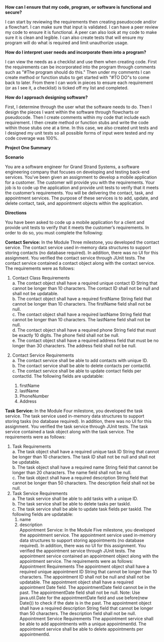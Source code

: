 **How can I ensure that my code, program, or software is functional and secure?**

I can start by reviewing the requirements then creating pseudocode and/or a flowchart.  I can make sure that input is validated.  I can have a peer review my code to ensure it is functional.  A peer can also look at my code to make sure it is clean and legible.  I can also create tests that will ensure my program will do what is required and limit unauthorize usage.

**How do I interpret user needs and incorporate them into a program?**

I can view the needs as a checklist and use them when creating code.  First the requirements can be incorporated into the program through comments such as "#The program should do this."  Then under my comments I can create method or function stubs to get started with "#TO DO"s to come back to later.  From there I can work in pieces to ensure each requirement (or as I see it, a checklist) is ticked off my list and completed. 

**How do I approach designing software?**

First, I determine through the user what the software needs to do.  Then I design the pieces I want within the software through flowcharts or pseudocode.  Then I create comments within my code that include each requirement.  I then create method or function stubs and write the code within those stubs one at a time.  In this case, we also created unit tests and I designed my unit tests so all possible forms of input were tested and my code coverage was 100%.

**Project One Summary**

**Scenario**

You are a software engineer for Grand Strand Systems, a software engineering company that focuses on developing and testing back-end services. You’ve been given an assignment to develop a mobile application for a customer. The customer will provide you with the requirements. Your job is to code up the application and provide unit tests to verify that it meets the customer’s requirements. You will be delivering the contact, task, and appointment services. The purpose of these services is to add, update, and delete contact, task, and appointment objects within the application.

**Directions**

You have been asked to code up a mobile application for a client and provide unit tests to verify that it meets the customer’s requirements. In order to do so, you must complete the following:

**Contact Service:** In the Module Three milestone, you developed the contact service. The contact service used in-memory data structures to support storing contacts (no database required). In addition, there was no UI for this assignment. You verified the contact service through JUnit tests. The contact service contained a contact object along with the contact service. The requirements were as follows:<br/>
1. Contact Class Requirements<br/>
  a. The contact object shall have a required unique contact ID String that cannot be longer than 10 characters. The contact ID shall not be null and shall not be updatable.<br/>
  b. The contact object shall have a required firstName String field that cannot be longer than 10 characters. The firstName field shall not be null.<br/>
  c. The contact object shall have a required lastName String field that cannot be longer than 10 characters. The lastName field shall not be null.<br/>
  d. The contact object shall have a required phone String field that must be exactly 10 digits. The phone field shall not be null.<br/>
  e. The contact object shall have a required address field that must be no longer than 30 characters. The address field shall not be null.<br/>

2. Contact Service Requirements<br/>
  a. The contact service shall be able to add contacts with unique ID.<br/>
  b. The contact service shall be able to delete contacts per contactId.<br/>
  c. The contact service shall be able to update contact fields per contactId. The following fields are updatable:
    1. firstName<br/>
    2. lastName<br/>
    3. PhoneNumber<br/>
    4. Address
    
**Task Service:** In the Module Four milestone, you developed the task service. The task service used in-memory data structures to support storing tasks (no database required). In addition, there was no UI for this assignment. You verified the task service through JUnit tests. The task service contained a task object along with the task service. The requirements were as follows:<br/>
1. Task Requirements<br/>
  a. The task object shall have a required unique task ID String that cannot be longer than 10 characters. The task ID shall not be null and shall not be updatable.<br/>
  b. The task object shall have a required name String field that cannot be longer than 20 characters. The name field shall not be null.<br/>
  c. The task object shall have a required description String field that cannot be longer than 50 characters. The description field shall not be null.
2. Task Service Requirements<br/>
  a. The task service shall be able to add tasks with a unique ID.<br/>
  b. The task service shall be able to delete tasks per taskId.<br/>
  c. The task service shall be able to update task fields per taskId. The following fields are updatable:<br/>
    1. name<br/>
    2. description<br/>
Appointment Service: In the Module Five milestone, you developed the appointment service. The appointment service used in-memory data structures to support storing appointments (no database required). In addition, there was no UI for this assignment. You verified the appointment service through JUnit tests. The appointment service contained an appointment object along with the appointment service. The requirements were as follows:
Appointment Requirements
The appointment object shall have a required unique appointment ID String that cannot be longer than 10 characters. The appointment ID shall not be null and shall not be updatable.
The appointment object shall have a required appointment Date field. The appointmentDate field cannot be in the past. The appointmentDate field shall not be null. Note: Use java.util.Date for the appointmentDate field and use before(new Date()) to check if the date is in the past.
The appointment object shall have a required description String field that cannot be longer than 50 characters. The description field shall not be null.
Appointment Service Requirements
The appointment service shall be able to add appointments with a unique appointmentId.
The appointment service shall be able to delete appointments per appointmentId.
